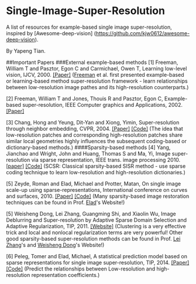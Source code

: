 # Single-Image-Super-Resolution
A list of resources for example-based single image super-resolution, inspired by [Awesome-deep-vision] (https://github.com/kjw0612/awesome-deep-vision).

By Yapeng Tian.

##Important Papers
###External example-based methods
[1] Freeman, William T and Pasztor, Egon C and Carmichael, Owen T, Learning low-level vision, IJCV, 2000. [[Paper]](http://people.csail.mit.edu/billf/papers/TR2000-05.pdf) ([Freeman](billf.mit.edu) et al. first presented example-based or learning-based method super-resolution framework - learn relationships between low-resolution image pathes and its high-resolution counterparts.)

[2] Freeman, William T and Jones, Thouis R and Pasztor, Egon C, Example-based super-resolution, IEEE Computer graphics and Applications, 2002.    [[Paper]](http://www.merl.com/publications/docs/TR2001-30.pdf) 

[3] Chang, Hong and Yeung, Dit-Yan and Xiong, Yimin, Super-resolution through neighbor embedding, CVPR, 2004. [[Paper]](http://repository.ust.hk/ir/bitstream/1783.1-2284/1/yeung.cvpr2004.pdf) [[Code]](http://www.jdl.ac.cn/user/hchang/publication.htm) (The idea that low-resolution patches and corresponding high-resolution patches share similar local geometries highly influences the subsequent coding-based or dictionary-based methods.)
####Sparsity-based methods
[4] Yang, Jianchao and Wright, John and Huang, Thomas S and Ma, Yi, Image super-resolution via sparse representation, IEEE trans. image processing 2010. [[paper]](http://ieeexplore.ieee.org/document/5466111/?arnumber=5466111) [[Code]](http://www.ifp.illinois.edu/~jyang29/) (SCSR: Classical sparsity-based SISR method - use sparse coding technique to learn low-resolution and high-resolution dictionaries.)

[5] Zeyde, Roman and Elad, Michael and Protter, Matan, On single image scale-up using sparse-representations, International conference on curves and surfaces, 2010. [[Paper]](http://www.cs.technion.ac.il/~elad/publications/conferences/2010/ImageScaleUp_LNCS.pdf) [[Code]](http://www.cs.technion.ac.il/~elad/software/)  (Many sparsity-based image restoration techniques can be found in Prof. [Elad](http://www.cs.technion.ac.il/~elad/index.html)'s Website!)

[5] Weisheng Dong, Lei Zhang, Guangming Shi, and Xiaolin Wu, Image Deblurring and Super-resolution by Adaptive Sparse Domain Selection and Adaptive Regularization, TIP, 2011. [[Website]](http://www4.comp.polyu.edu.hk/~cslzhang/ASDS_AReg.htm) (Clustering is a very effective trick and local and nonlocal regularization terms are very powerful! Other good sparsity-based super-resolution methods can be found in Prof. [Lei Zhang](http://www4.comp.polyu.edu.hk/~cslzhang/)'s and [Weisheng Dong](http://see.xidian.edu.cn/faculty/wsdong/)'s Website!)

[6] Peleg, Tomer and Elad, Michael, A statistical prediction model based on sparse representations for single image super-resolution, TIP, 2014. [[Paper]](http://www.cs.technion.ac.il/~elad/publications/journals/2013/SingleImageSR_TIP.pdf) [[Code]](http://www.cs.technion.ac.il/~elad/software/) (Predict the relationships between Low-resolution and high-resolution representation coefficients.)

